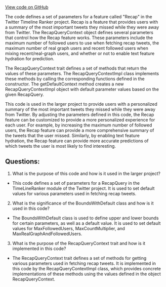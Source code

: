 [View code on GitHub](https://github.com/misbahsy/the-algorithm/timelineranker/server/src/main/scala/com/twitter/timelineranker/parameters/recap/RecapQueryContext.scala)

The code defines a set of parameters for a feature called "Recap" in the Twitter Timeline Ranker project. Recap is a feature that provides users with a summary of the most important tweets they missed while they were away from Twitter. The RecapQueryContext object defines several parameters that control how the Recap feature works. These parameters include the maximum number of followed users to use when fetching recap tweets, the maximum number of real graph users and recent followed users when mixing recent/real-graph users, and whether or not to enable text feature hydration for prediction.

The RecapQueryContext trait defines a set of methods that return the values of these parameters. The RecapQueryContextImpl class implements these methods by calling the corresponding functions defined in the constructor. The getDefaultContext method creates a new RecapQueryContextImpl object with default parameter values based on the given RecapQuery.

This code is used in the larger project to provide users with a personalized summary of the most important tweets they missed while they were away from Twitter. By adjusting the parameters defined in this code, the Recap feature can be customized to provide a more personalized experience for each user. For example, by increasing the maximum number of followed users, the Recap feature can provide a more comprehensive summary of the tweets that the user missed. Similarly, by enabling text feature hydration, the Recap feature can provide more accurate predictions of which tweets the user is most likely to find interesting.
## Questions: 
 1. What is the purpose of this code and how is it used in the larger project?
- This code defines a set of parameters for a RecapQuery in the TimeLineRanker module of the Twitter project. It is used to set default values for various parameters used in fetching recap tweets.

2. What is the significance of the BoundsWithDefault class and how is it used in this code?
- The BoundsWithDefault class is used to define upper and lower bounds for certain parameters, as well as a default value. It is used to set default values for MaxFollowedUsers, MaxCountMultiplier, and MaxRealGraphAndFollowedUsers.

3. What is the purpose of the RecapQueryContext trait and how is it implemented in this code?
- The RecapQueryContext trait defines a set of methods for getting various parameters used in fetching recap tweets. It is implemented in this code by the RecapQueryContextImpl class, which provides concrete implementations of these methods using the values defined in the object RecapQueryContext.